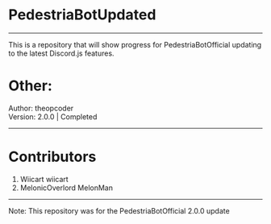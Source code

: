 # PedestriaBotUpdated
----------------------------
This is a repository that will show progress for PedestriaBotOfficial updating to the latest Discord.js features.

# Other:

Author: theopcoder  
Version: 2.0.0 | Completed

-----------------------
# Contributors

1. Wiicart wiicart
2. MelonicOverlord MelonMan
-----------------------
Note: This repository was for the PedestriaBotOfficial 2.0.0 update